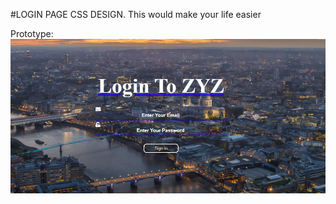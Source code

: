 #LOGIN PAGE CSS DESIGN.
This would make your life easier

Prototype:
![Image by Markdown](Prototype.png)